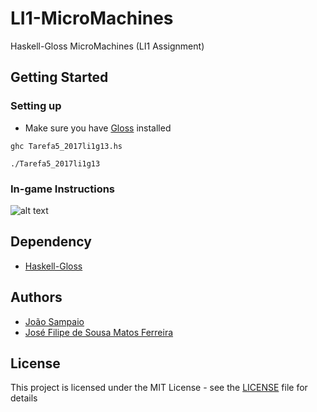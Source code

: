 # LI1-MicroMachines

Haskell-Gloss MicroMachines (LI1 Assignment)

## Getting Started
### Setting up

* Make sure you have [Gloss](http://hackage.haskell.org/package/gloss) installed

```
ghc Tarefa5_2017li1g13.hs
```

```
./Tarefa5_2017li1g13
```

### In-game Instructions

![alt text](https://github.com/JoseFilipeFerreira/LI1-MicroMachines/blob/master/sprite/menu/helpMenu.bmp)


## Dependency

* [Haskell-Gloss](http://hackage.haskell.org/package/gloss)

## Authors

* [João Sampaio](https://github.com/jpsampaio313)
* [José Filipe de Sousa Matos Ferreira](https://github.com/JoseFilipeFerreira)

## License

This project is licensed under the MIT License - see the [LICENSE](LICENSE) file for details
